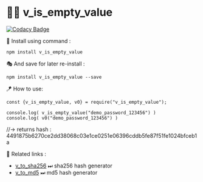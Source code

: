# 👨‍💻 v_is_empty_value

[![Codacy Badge](https://api.codacy.com/project/badge/Grade/c7b2d814ac52490cbd96320824a4cea8)](https://app.codacy.com/gh/V-core9/v_is_empty_value?utm_source=github.com&utm_medium=referral&utm_content=V-core9/v_is_empty_value&utm_campaign=Badge_Grade_Settings)

🔩 Install using command :

    npm install v_is_empty_value

🎭 And save for later re-install :

    npm install v_is_empty_value --save

🪁 How to use:

    const {v_is_empty_value, v0} = require("v_is_empty_value");

    console.log( v_is_empty_value("demo_password_123456") )
    console.log( v0("demo_password_123456") )

//-> returns hash : 4491875b6270ce2dd38068c03e1ce0251e06396cddb5fe87f51fe1024bfceb1a

📑 Related links :
*   [v_to_sha256](https://www.npmjs.com/package/v_to_sha256) ⏭ sha256 hash generator
*   [v_to_md5](https://www.npmjs.com/package/v_to_md5) ⏭ md5 hash generator
